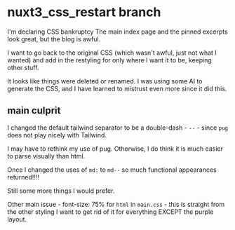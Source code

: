 # nuxt3_css_restart branch

I'm declaring CSS bankruptcy
The main index page and the pinned excerpts look great, but the blog is awful.

I want to go back to the original CSS (which wasn't awful, just not what I wanted) and add in the restyling for only where I want it to be, keeping other stuff.

It looks like things were deleted or renamed. I was using some AI to generate the CSS, and I have learned to mistrust even more since it did this.

## main culprit

I changed the default tailwind separator to be a double-dash - `--` - since `pug` does not play nicely with Tailwind.

I may have to rethink my use of pug. Otherwise, I do think it is much easier to parse visually than html.

Once I changed the uses of `md:` to `md--` so much functional appearances returned!!!!

Still some more things I would prefer.

Other main issue - font-size: 75% for `html` in `main.css` - this is straight from the other styling
I want to get rid of it for everything EXCEPT the purple layout.